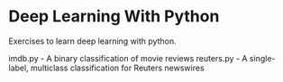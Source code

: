# Deep Learning With Python

Exercises to learn deep learning with python.

imdb.py - A binary classification of movie reviews
reuters.py - A single-label, multiclass classification for Reuters newswires
